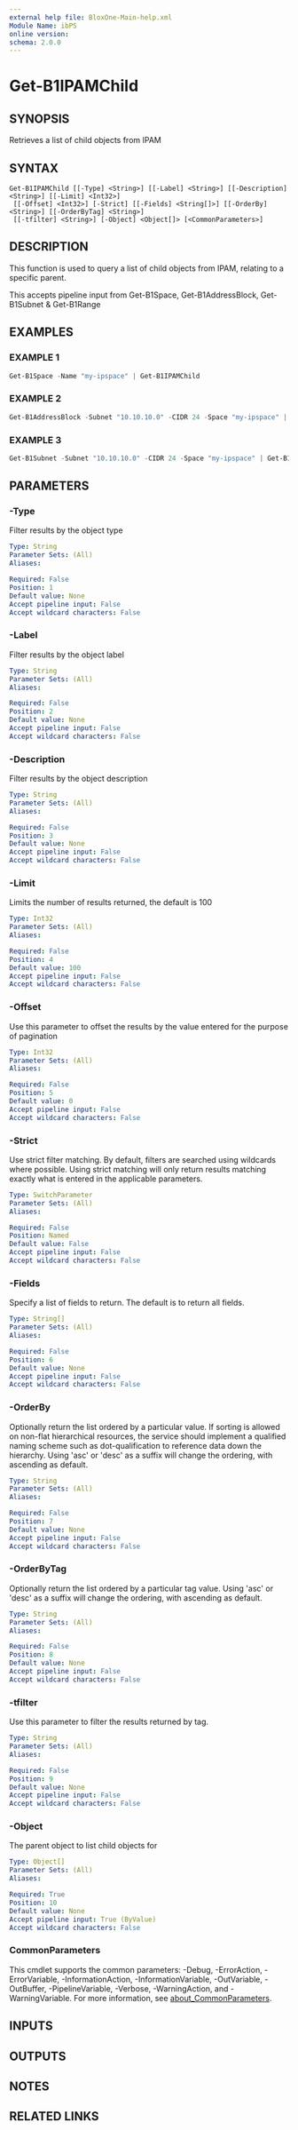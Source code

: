```yaml
---
external help file: BloxOne-Main-help.xml
Module Name: ibPS
online version:
schema: 2.0.0
---
```


# Get-B1IPAMChild

## SYNOPSIS
Retrieves a list of child objects from IPAM

## SYNTAX

```
Get-B1IPAMChild [[-Type] <String>] [[-Label] <String>] [[-Description] <String>] [[-Limit] <Int32>]
 [[-Offset] <Int32>] [-Strict] [[-Fields] <String[]>] [[-OrderBy] <String>] [[-OrderByTag] <String>]
 [[-tfilter] <String>] [-Object] <Object[]> [<CommonParameters>]
```

## DESCRIPTION
This function is used to query a list of child objects from IPAM, relating to a specific parent.

This accepts pipeline input from Get-B1Space, Get-B1AddressBlock, Get-B1Subnet & Get-B1Range

## EXAMPLES

### EXAMPLE 1
```powershell
Get-B1Space -Name "my-ipspace" | Get-B1IPAMChild
```

### EXAMPLE 2
```powershell
Get-B1AddressBlock -Subnet "10.10.10.0" -CIDR 24 -Space "my-ipspace" | Get-B1IPAMChild -Type 'ipam/subnet'
```

### EXAMPLE 3
```powershell
Get-B1Subnet -Subnet "10.10.10.0" -CIDR 24 -Space "my-ipspace" | Get-B1IPAMChild -Type 'ipam/subnet'
```

## PARAMETERS

### -Type
Filter results by the object type

```yaml
Type: String
Parameter Sets: (All)
Aliases:

Required: False
Position: 1
Default value: None
Accept pipeline input: False
Accept wildcard characters: False
```

### -Label
Filter results by the object label

```yaml
Type: String
Parameter Sets: (All)
Aliases:

Required: False
Position: 2
Default value: None
Accept pipeline input: False
Accept wildcard characters: False
```

### -Description
Filter results by the object description

```yaml
Type: String
Parameter Sets: (All)
Aliases:

Required: False
Position: 3
Default value: None
Accept pipeline input: False
Accept wildcard characters: False
```

### -Limit
Limits the number of results returned, the default is 100

```yaml
Type: Int32
Parameter Sets: (All)
Aliases:

Required: False
Position: 4
Default value: 100
Accept pipeline input: False
Accept wildcard characters: False
```

### -Offset
Use this parameter to offset the results by the value entered for the purpose of pagination

```yaml
Type: Int32
Parameter Sets: (All)
Aliases:

Required: False
Position: 5
Default value: 0
Accept pipeline input: False
Accept wildcard characters: False
```

### -Strict
Use strict filter matching.
By default, filters are searched using wildcards where possible.
Using strict matching will only return results matching exactly what is entered in the applicable parameters.

```yaml
Type: SwitchParameter
Parameter Sets: (All)
Aliases:

Required: False
Position: Named
Default value: False
Accept pipeline input: False
Accept wildcard characters: False
```

### -Fields
Specify a list of fields to return.
The default is to return all fields.

```yaml
Type: String[]
Parameter Sets: (All)
Aliases:

Required: False
Position: 6
Default value: None
Accept pipeline input: False
Accept wildcard characters: False
```

### -OrderBy
Optionally return the list ordered by a particular value.
If sorting is allowed on non-flat hierarchical resources, the service should implement a qualified naming scheme such as dot-qualification to reference data down the hierarchy.
Using 'asc' or 'desc' as a suffix will change the ordering, with ascending as default.

```yaml
Type: String
Parameter Sets: (All)
Aliases:

Required: False
Position: 7
Default value: None
Accept pipeline input: False
Accept wildcard characters: False
```

### -OrderByTag
Optionally return the list ordered by a particular tag value.
Using 'asc' or 'desc' as a suffix will change the ordering, with ascending as default.

```yaml
Type: String
Parameter Sets: (All)
Aliases:

Required: False
Position: 8
Default value: None
Accept pipeline input: False
Accept wildcard characters: False
```

### -tfilter
Use this parameter to filter the results returned by tag.

```yaml
Type: String
Parameter Sets: (All)
Aliases:

Required: False
Position: 9
Default value: None
Accept pipeline input: False
Accept wildcard characters: False
```

### -Object
The parent object to list child objects for

```yaml
Type: Object[]
Parameter Sets: (All)
Aliases:

Required: True
Position: 10
Default value: None
Accept pipeline input: True (ByValue)
Accept wildcard characters: False
```

### CommonParameters
This cmdlet supports the common parameters: -Debug, -ErrorAction, -ErrorVariable, -InformationAction, -InformationVariable, -OutVariable, -OutBuffer, -PipelineVariable, -Verbose, -WarningAction, and -WarningVariable. For more information, see [about_CommonParameters](http://go.microsoft.com/fwlink/?LinkID=113216).

## INPUTS

## OUTPUTS

## NOTES

## RELATED LINKS
